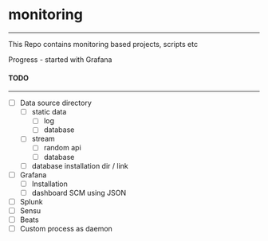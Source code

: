 # monitoring
---
This Repo contains monitoring based projects, scripts etc

Progress - started with Grafana

#### TODO
---
- [ ] Data source directory
  - [ ] static data
    - [ ] log
    - [ ] database
  - [ ] stream
    - [ ] random api
    - [ ] database
  - [ ] database installation dir / link
- [ ] Grafana
  - [ ] Installation
  - [ ] dashboard SCM using JSON
- [ ] Splunk
- [ ] Sensu
- [ ] Beats
- [ ] Custom process as daemon
